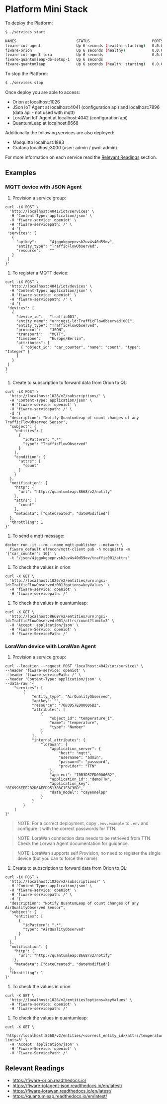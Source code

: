 # Platform Mini Stack

To deploy the Platform:

```bash
$ ./services start

NAMES                           STATUS                            PORTS
fiware-iot-agent                Up 6 seconds (health: starting)   0.0.0.0:4041->4041/tcp, 0.0.0.0:7896->7896/tcp
fiware-orion                    Up 6 seconds (healthy)            0.0.0.0:1026->1026/tcp
fiware-iot-agent-lora           Up 6 seconds                      0.0.0.0:4042->4041/tcp
fiware-quantumleap-db-setup-1   Up 6 seconds                      
fiware-quantumleap              Up 6 seconds (health: starting)   0.0.0.0:8668->8668/tcp
```

To stop the Platform:

```bash
$ ./services stop
```

Once deploy you are able to access:
- Orion at localhost:1026
- JSon IoT Agent at localhost:4041 (configuration api) and localhost:7896 (data api - not used with mqtt)
- LoraWan IoT Agent at localhost:4042 (configuration api)
- QuantumLeap at localhost:8668

Additionally the following services are also deployed:
- Mosquitto localhost:1883
- Grafana localhost:3000 (user: admin / pwd: admin)

For more information on each service read the [Relevant Readings](#Relevant_Readings) section.

## Examples 

### MQTT device with JSON Agent

1. Provision a service group:

  ```
  curl -iX POST \
    'http://localhost:4041/iot/services' \
    -H 'Content-Type: application/json' \
    -H 'fiware-service: openiot' \
    -H 'fiware-servicepath: /' \
    -d '{
   "services": [
     {
       "apikey":      "4jggokgpepnvsb2uv4s40d59ov",
       "entity_type": "TrafficFlowObserved",
       "resource":    ""
     }
   ]
  }'
  ```

1. To register a MQTT device:

  ```
  curl -iX POST \
    'http://localhost:4041/iot/devices' \
    -H 'Content-Type: application/json' \
    -H 'fiware-service: openiot' \
    -H 'fiware-servicepath: /' \
    -d '{
   "devices": [
     {
       "device_id":   "traffic001",
       "entity_name": "urn:ngsi-ld:TrafficFlowObserved:001",
       "entity_type": "TrafficFlowObserved",
       "protocol":    "JSON",
       "transport":   "MQTT",
       "timezone":    "Europe/Berlin",
       "attributes": [
         { "object_id": "car_counter", "name": "count", "type": "Integer" }
       ]
     }
   ]
  }
  '
  ```

1. Create to subscription to forward data from Orion to QL:

  ```
  curl -iX POST \
    'http://localhost:1026/v2/subscriptions/' \
    -H 'Content-Type: application/json' \
    -H 'fiware-service: openiot' \
    -H 'fiware-servicepath: /' \
    -d '{
    "description": "Notify QuantumLeap of count changes of any TrafficFlowObserved Sensor",
    "subject": {
      "entities": [
        {
          "idPattern": ".*",
          "type": "TrafficFlowObserved"
        }
      ],
      "condition": {
        "attrs": [
          "count"
        ]
      }
    },
    "notification": {
      "http": {
        "url": "http://quantumleap:8668/v2/notify"
      },
      "attrs": [
        "count"
      ],
      "metadata": ["dateCreated", "dateModified"]
    },
    "throttling": 1
  }'
  ```


1. To send a mqtt message:

  ```
  docker run -it --rm --name mqtt-publisher --network \
    fiware_default efrecon/mqtt-client pub -h mosquitto -m '{"car_counter": 10}' \
    -t "/json/4jggokgpepnvsb2uv4s40d59ov/traffic001/attrs"
  ```

1. To check the values in orion:

  ```
  curl -X GET \
    'http://localhost:1026/v2/entities/urn:ngsi-ld:TrafficFlowObserved:001?options=keyValues' \
    -H 'fiware-service: openiot' \
    -H 'fiware-servicepath: /'
  ```

1. To check the values in quantumleap:

  ```
  curl -X GET \
    'http://localhost:8668/v2/entities/urn:ngsi-ld:TrafficFlowObserved:001/attrs/count?limit=3' \
    -H 'Accept: application/json' \
    -H 'Fiware-Service: openiot' \
    -H 'Fiware-ServicePath: /'
  ```

### LoraWan device with LoraWan Agent

1. Provision a service group:

  ```
  curl --location --request POST 'localhost:4042/iot/services' \
  --header 'fiware-service: openiot' \
  --header 'fiware-servicePath: /' \
  --header 'Content-Type: application/json' \
  --data-raw '{
      "services": [
          {
              "entity_type": "AirQualityObserved",
              "apikey": "",
              "resource": "70B3D57ED00006B2",
              "attributes": [
                  {
                      "object_id": "temperature_1",
                      "name": "temperature",
                      "type": "Number"
                  }
              ],
              "internal_attributes": {
                  "lorawan": {
                      "application_server": {
                          "host": "mqtt",
                          "username": "admin",
                          "password": "password",
                          "provider": "TTN"
                      },
                      "app_eui": "70B3D57ED00006B2",
                      "application_id": "demoTTN",
                      "application_key": "BE6996EEE2B2D6AFFD951383C1F3C3BD",
                      "data_model": "cayennelpp"
                  }
              }
          }
      ]
  }'
  ```
>NOTE: For a correct deployment, copy `.env.example` to `.env` and configure it with the correct passwords for TTN.

> NOTE: LoraWan connection data needs to be retrieved from TTN. Check the
Lorwan Agent documentation for guidance.

> NOTE: LoraWan supports self Provision, no
need to register the single device (but you can to force the name)

1. Create to subscription to forward data from Orion to QL:

  ```
  curl -iX POST \
    'http://localhost:1026/v2/subscriptions/' \
    -H 'Content-Type: application/json' \
    -H 'fiware-service: openiot' \
    -H 'fiware-servicepath: /' \
    -d '{
    "description": "Notify QuantumLeap of count changes of any AirQualityObserved Sensor",
    "subject": {
      "entities": [
        {
          "idPattern": ".*",
          "type": "AirQualityObserved"
        }
      ]
    },
    "notification": {
      "http": {
        "url": "http://quantumleap:8668/v2/notify"
      },
      "metadata": ["dateCreated", "dateModified"]
    },
    "throttling": 1
  }'
  ```


1. To check the values in orion:

  ```
  curl -X GET \
    'http://localhost:1026/v2/entities?options=keyValues' \
    -H 'fiware-service: openiot' \
    -H 'fiware-servicepath: /'
  ```

1. To check the values in quantumleap:

  ```
  curl -X GET \
    'http://localhost:8668/v2/entities/<correct_entity_id>/attrs/temperature?limit=3' \
    -H 'Accept: application/json' \
    -H 'Fiware-Service: openiot' \
    -H 'Fiware-ServicePath: /'
  ```

## Relevant Readings
- https://fiware-orion.readthedocs.io/
- https://fiware-iotagent-json.readthedocs.io/en/latest/
- https://fiware-lorawan.readthedocs.io/en/latest/
- https://quantumleap.readthedocs.io/en/latest/
